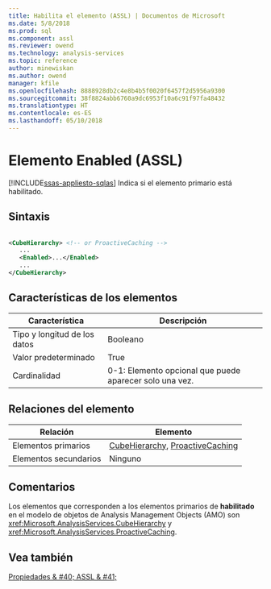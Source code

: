 ```yaml
---
title: Habilita el elemento (ASSL) | Documentos de Microsoft
ms.date: 5/8/2018
ms.prod: sql
ms.component: assl
ms.reviewer: owend
ms.technology: analysis-services
ms.topic: reference
author: minewiskan
ms.author: owend
manager: kfile
ms.openlocfilehash: 8888928db2c4e8b4b5f0020f6457f2d5956a9300
ms.sourcegitcommit: 38f8824abb6760a9dc6953f10a6c91f97fa48432
ms.translationtype: HT
ms.contentlocale: es-ES
ms.lasthandoff: 05/10/2018
---
```

# <a name="enabled-element-assl"></a>Elemento Enabled (ASSL)
[!INCLUDE[ssas-appliesto-sqlas](../../../includes/ssas-appliesto-sqlas.md)]
  Indica si el elemento primario está habilitado.  
  
## <a name="syntax"></a>Sintaxis  
  
```xml  
  
<CubeHierarchy> <!-- or ProactiveCaching -->  
   ...  
   <Enabled>...</Enabled>  
   ...  
</CubeHierarchy>  
```  
  
## <a name="element-characteristics"></a>Características de los elementos  
  
|Característica|Descripción|  
|--------------------|-----------------|  
|Tipo y longitud de los datos|Booleano|  
|Valor predeterminado|True|  
|Cardinalidad|0-1: Elemento opcional que puede aparecer solo una vez.|  
  
## <a name="element-relationships"></a>Relaciones del elemento  
  
|Relación|Elemento|  
|------------------|-------------|  
|Elementos primarios|[CubeHierarchy](../../../analysis-services/scripting/data-type/cubehierarchy-data-type-assl.md), [ProactiveCaching](../../../analysis-services/scripting/objects/proactivecaching-element-assl.md)|  
|Elementos secundarios|Ninguno|  
  
## <a name="remarks"></a>Comentarios  
 Los elementos que corresponden a los elementos primarios de **habilitado** en el modelo de objetos de Analysis Management Objects (AMO) son <xref:Microsoft.AnalysisServices.CubeHierarchy> y <xref:Microsoft.AnalysisServices.ProactiveCaching>.  
  
## <a name="see-also"></a>Vea también  
 [Propiedades & #40; ASSL & #41;](../../../analysis-services/scripting/properties/properties-assl.md)  
  
  
